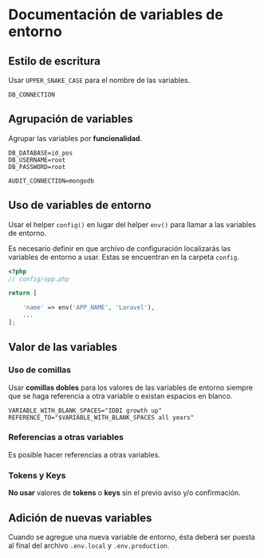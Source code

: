 # Documentación de variables de entorno

## Estilo de escritura

Usar `UPPER_SNAKE_CASE` para el nombre de las variables.

```text
DB_CONNECTION
```

## Agrupación de variables

Agrupar las variables por **funcionalidad**.

```text
DB_DATABASE=id_pos
DB_USERNAME=root
DB_PASSWORD=root

AUDIT_CONNECTION=mongodb
```

## Uso de variables de entorno

Usar el helper `config()` en lugar del helper `env()` para llamar a las variables de entorno.

Es necesario definir en que archivo de configuración localizarás las variables de entorno a usar. Estas se encuentran en la carpeta `config`.

```php
<?php
// config/app.php

return [

    'name' => env('APP_NAME', 'Laravel'),
    ...
];
```

## Valor de las variables

### Uso de comillas

Usar **comillas dobles** para los valores de las variables de entorno siempre que se haga referencia a otra variable o existan espacios en blanco.

```text
VARIABLE_WITH_BLANK_SPACES="IDBI growth up"
REFERENCE_TO="$VARIABLE_WITH_BLANK_SPACES all years"
```

### Referencias a otras variables

Es posible hacer referencias a otras variables.

### Tokens y Keys

**No usar** valores de **tokens** o **keys** sin el previo aviso y/o confirmación.

## Adición de nuevas variables

Cuando se agregue una nueva variable de entorno, ésta deberá ser puesta al final del archivo `.env.local` y `.env.production`.

